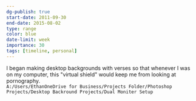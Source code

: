 ```yaml
---
dg-publish: true
start-date: 2011-09-30
end-date: 2015-08-02
type: range
color: blue
date-limit: week
importance: 30
tags: [timeline, personal]
---
```


I began making desktop backgrounds with verses so that whenever I was on my computer, this "virtual shield" would keep me from looking at pornography.  
`A:/Users/EthanOneDrive for Business/Projects Folder/Photoshop Projects/Desktop Backround Projects/Dual Moniter Setup`
